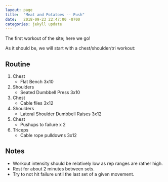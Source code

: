 ```yaml
---
layout: page
title:  "Meat and Potatoes -- Push"
date:   2018-09-23 22:47:00 -0700
categories: jekyll update
---
```

The first workout of the site; here we go!

As it should be, we will start with a chest/shoulder/tri workout:

## Routine 

1. Chest
	- Flat Bench 3x10
2. Shoulders
	- Seated Dumbbell Press 3x10
3. Chest
	- Cable flies 3x12
4. Shoulders
	- Lateral Shoulder Dumbbell Raises 3x12
5. Chest
	- Pushups to failure x 2
6. Triceps
	- Cable rope pulldowns 3x12

## Notes

- Workout intensity should be relatively low as rep ranges are rather high.
- Rest for about 2 minutes between sets.
- Try to not hit failure until the last set of a given movement. 


